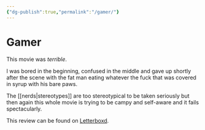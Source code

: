 ```yaml
---
{"dg-publish":true,"permalink":"/gamer/"}
---
```



# Gamer

This movie was *terrible*.


I was bored in the beginning, confused in the middle and gave up shortly after the scene with the fat man eating whatever the fuck that was covered in syrup with his bare paws. 

The [[nerds\|stereotypes]] are too stereotypical to be taken seriously but then again this whole movie is trying to be campy and self-aware and it fails spectacularly.

This review can be found on [Letterboxd](https://letterboxd.com/sadsadsadiecat/film/gamer/).


[//begin]: # "Autogenerated link references for markdown compatibility"
[nerds|stereotypes]: nerds "Nerds"
[//end]: # "Autogenerated link references"